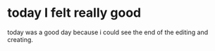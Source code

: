 # today I felt really good

today was a good day because i could see the end of the editing and creating.